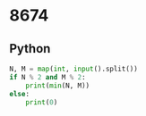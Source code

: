 # 8674

## Python

```python
N, M = map(int, input().split())
if N % 2 and M % 2:
    print(min(N, M))
else:
    print(0)
```
